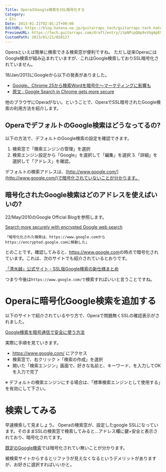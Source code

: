 ```yaml
---
Title: OperaのGoogle検索をSSL暗号化する
Category:
- Etc
Date: 2013-01-21T02:01:27+09:00
EditURL: https://blog.hatena.ne.jp/guitarrapc_tech/guitarrapc-tech.hatenablog.com/atom/entry/6802418398340376883
PreviewURL: https://tech.guitarrapc.com/draft/entry/iYpNPcpQAp9vVGg6pE9Yh94sLS8
CustomPath: 2013/01/21/020127
---
```


<!--
Date: 2013-01-21T02:01:27+09:00
URL: https://tech.guitarrapc.com/entry/2013/01/21/020127
-->

Operaといえば簡単に検索できる検索窓が便利ですね。 ただし従来OperaにはGoogle検索が組み込まれていますが、これはGoogle検索しておりSSL暗号化されていません。

18/Jan/2013にGoogleから以下の発表がありました。

* <a href="http://internet.watch.impress.co.jp/docs/news/20130121_584281.html" target="_blank">Google、Chrome 25から検索Wordを暗号化～マーケティングに影響も</a>
* <a href="http://blog.chromium.org/2013/01/google-search-in-chrome-gets-more-secure.html" target="_blank">原文 : Google Search in Chrome gets more secure</a>

他のブラウザにOperaがない。ということで、OperaでSSL暗号されたGoogle検索の利用方法を紹介します。

## OperaでデフォルトのGoogle検索はどうなってるの?

以下の方法で、デフォルトのGoogle検索の設定を確認できます。

1. 検索窓で「検索エンジンの管理」を選択
2. 検索エンジン設定から「Google」を選択して「編集」を選択
3.「詳細」を選択して「アドレス」を確認。

デフォルトの検索アドレスは、[http://www.google.com/](http://www.google.com/)で暗号化されていないことが分かります。

## 暗号化されたGoogle検索はどのアドレスを使えばいいの?

22/May/2010のGoogle Official Blogを参照します。

[Search more securely with encrypted Google web search](http://googleblog.blogspot.jp/2010/05/search-more-securely-with-encrypted.html)

```
「暗号化化された検索は、https://www.google.comからhttps://encrypted.google.comに移動した」
```

とのことです。確認してみると、<a href="https://www.google.com" target="_blank">https://www.google.com</a>の時点で暗号化されています。これは、次のサイトでも紹介されているとおりです。

[「清水誠」公式サイト - SSL版Google検索の新仕様まとめ](http://www.cms-ia.info/news/impact-of-google-encrypted-search/)

つまり今後は`https://www.google.com/で`検索すればいいと言うことですね。

# Operaに暗号化Google検索を追加する

以下のサイトで紹介されているやり方で、Operaで問題無くSSLの確認表示がされました。

<a href="http://webos-goodies.jp/archives/google_search_with_ssl.html" target="_blank">Google検索を暗号通信で安全に使う方法</a>

実際に手順を見ていきます。

- <a href="https://www.google.com/" target="_blank">https://www.google.com/ </a>にアクセス
- 検索窓で、右クリック >「検索の作成」を選択
- 開いた「検索エンジン」画面で、好きな名前と、キーワード、を入力してOKを入力で完了

※ デフォルトの検索エンジンにする場合は、「標準検索エンジンとして使用する」を有効にして下さい。

# 検索してみる

早速検索して見ましょう。 Operaの検索窓が、設定したgoogle SSLになっています。そのままSSLの検索窓で検索してみると…アドレス欄に鍵+安全と表示されており、暗号化されてます。

[既定のGoogle検索](http://www.google.co.jp)では暗号化されてい無いことが分かります。

被検索サイトからするとリファラが見えなくなるというデメリットがありますが、お好きに選択すればいいかと。
